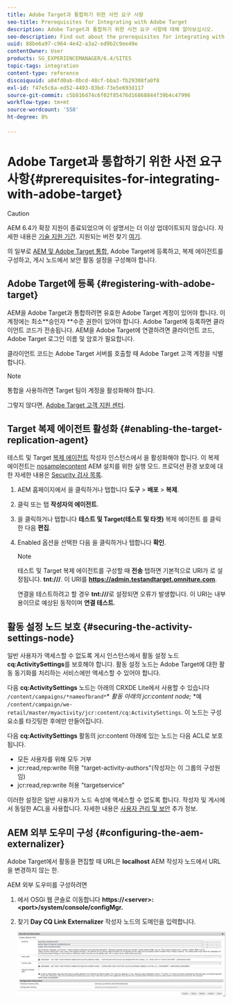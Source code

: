 ```yaml
---
title: Adobe Target과 통합하기 위한 사전 요구 사항
seo-title: Prerequisites for Integrating with Adobe Target
description: Adobe Target과 통합하기 위한 사전 요구 사항에 대해 알아보십시오.
seo-description: Find out about the prerequisites for integrating with Adobe Target.
uuid: 88be6a97-c964-4e42-a3a2-ed9b2c9ee49e
contentOwner: User
products: SG_EXPERIENCEMANAGER/6.4/SITES
topic-tags: integration
content-type: reference
discoiquuid: a84fd0ab-0bcd-48cf-bba3-fb29308fa0f8
exl-id: f47e5c6a-ed52-4493-83bd-73e5e693d117
source-git-commit: c5b816d74c6f02f85476d16868844f39b4c47996
workflow-type: tm+mt
source-wordcount: '558'
ht-degree: 8%

---
```


# Adobe Target과 통합하기 위한 사전 요구 사항{#prerequisites-for-integrating-with-adobe-target}

>[!CAUTION]
>
>AEM 6.4가 확장 지원이 종료되었으며 이 설명서는 더 이상 업데이트되지 않습니다. 자세한 내용은 [기술 지원 기간](https://helpx.adobe.com/kr/support/programs/eol-matrix.html). 지원되는 버전 찾기 [여기](https://experienceleague.adobe.com/docs/).

의 일부로 [AEM 및 Adobe Target 통합](/help/sites-administering/target.md), Adobe Target에 등록하고, 복제 에이전트를 구성하고, 게시 노드에서 보안 활동 설정을 구성해야 합니다.

## Adobe Target에 등록 {#registering-with-adobe-target}

AEM을 Adobe Target과 통합하려면 유효한 Adobe Target 계정이 있어야 합니다. 이 계정에는 최소**승인자 **수준 권한이 있어야 합니다. Adobe Target에 등록하면 클라이언트 코드가 전송됩니다. AEM을 Adobe Target에 연결하려면 클라이언트 코드, Adobe Target 로그인 이름 및 암호가 필요합니다.

클라이언트 코드는 Adobe Target 서버를 호출할 때 Adobe Target 고객 계정을 식별합니다.

>[!NOTE]
>
>통합을 사용하려면 Target 팀이 계정을 활성화해야 합니다.
>
>
>그렇지 않다면, [Adobe Target 고객 지원 센터](https://experienceleague.adobe.com/docs/target/using/cmp-resources-and-contact-information.html).

## Target 복제 에이전트 활성화 {#enabling-the-target-replication-agent}

테스트 및 Target [복제 에이전트](/help/sites-deploying/replication.md) 작성자 인스턴스에서 을 활성화해야 합니다. 이 복제 에이전트는 [nosamplecontent](/help/sites-deploying/configure-runmodes.md#using-samplecontent-and-nosamplecontent) AEM 설치를 위한 실행 모드. 프로덕션 환경 보호에 대한 자세한 내용은 [Security 검사 목록](/help/sites-administering/security-checklist.md).

1. AEM 홈페이지에서 을 클릭하거나 탭합니다 **도구** > **배포** > **복제**.
1. 클릭 또는 탭 **작성자의 에이전트**.
1. 을 클릭하거나 탭합니다 **테스트 및 Target(테스트 및 타겟)** 복제 에이전트 를 클릭한 다음 **편집**.
1. Enabled 옵션을 선택한 다음 을 클릭하거나 탭합니다 **확인**.

   >[!NOTE]
   >
   >테스트 및 Target 복제 에이전트를 구성할 때 **전송** 탭하면 기본적으로 URI가 로 설정됩니다. **tnt:///**. 이 URI를 **https://admin.testandtarget.omniture.com**.
   >
   >연결을 테스트하려고 할 경우 **tnt:///**&#x200B;로 설정되면 오류가 발생합니다. 이 URI는 내부용이므로 예상된 동작이며 **연결 테스트**.

## 활동 설정 노드 보호 {#securing-the-activity-settings-node}

일반 사용자가 액세스할 수 없도록 게시 인스턴스에서 활동 설정 노드 **cq:ActivitySettings**&#x200B;를 보호해야 합니다. 활동 설정 노드는 Adobe Target에 대한 활동 동기화를 처리하는 서비스에만 액세스할 수 있어야 합니다.

다음 **cq:ActivitySettings** 노드는 아래의 CRXDE Lite에서 사용할 수 있습니다 `/content/campaigns/*nameofbrand*`* *활동 아래의 jcr:content node;* *예 `/content/campaign/we-retail/master/myactivity/jcr:content/cq:ActivitySettings`. 이 노드는 구성 요소를 타깃팅한 후에만 만들어집니다.

다음 **cq:ActivitySettings** 활동의 jcr:content 아래에 있는 노드는 다음 ACL로 보호됩니다.

* 모든 사용자를 위해 모두 거부
* jcr:read,rep:write 허용 &quot;target-activity-authors&quot;(작성자는 이 그룹의 구성원임)
* jcr:read,rep:write 허용 &quot;targetservice&quot;

이러한 설정은 일반 사용자가 노드 속성에 액세스할 수 없도록 합니다. 작성자 및 게시에서 동일한 ACL을 사용합니다. 자세한 내용은 [사용자 관리 및 보안](/help/sites-administering/security.md) 추가 정보.

## AEM 외부 도우미 구성 {#configuring-the-aem-externalizer}

Adobe Target에서 활동을 편집할 때 URL은 **localhost** AEM 작성자 노드에서 URL을 변경하지 않는 한.

AEM 외부 도우미를 구성하려면

1. 에서 OSGi 웹 콘솔로 이동합니다 **https://&lt;server>:&lt;port>/system/console/configMgr.**
1. 찾기 **Day CQ Link Externalizer** 작성자 노드의 도메인을 입력합니다.

   ![chlimage_1-120](assets/chlimage_1-120.png)
